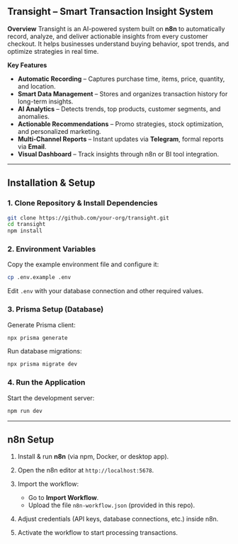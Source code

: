 ## **Transight – Smart Transaction Insight System**

**Overview**
Transight is an AI-powered system built on **n8n** to automatically record, analyze, and deliver actionable insights from every customer checkout. It helps businesses understand buying behavior, spot trends, and optimize strategies in real time.

**Key Features**

* **Automatic Recording** – Captures purchase time, items, price, quantity, and location.
* **Smart Data Management** – Stores and organizes transaction history for long-term insights.
* **AI Analytics** – Detects trends, top products, customer segments, and anomalies.
* **Actionable Recommendations** – Promo strategies, stock optimization, and personalized marketing.
* **Multi-Channel Reports** – Instant updates via **Telegram**, formal reports via **Email**.
* **Visual Dashboard** – Track insights through n8n or BI tool integration.

---

## **Installation & Setup**

### 1. Clone Repository & Install Dependencies

```bash
git clone https://github.com/your-org/transight.git
cd transight
npm install
```

### 2. Environment Variables

Copy the example environment file and configure it:

```bash
cp .env.example .env
```

Edit `.env` with your database connection and other required values.

### 3. Prisma Setup (Database)

Generate Prisma client:

```bash
npx prisma generate
```

Run database migrations:

```bash
npx prisma migrate dev
```

### 4. Run the Application

Start the development server:

```bash
npm run dev
```

---

## **n8n Setup**

1. Install & run **n8n** (via npm, Docker, or desktop app).
2. Open the n8n editor at `http://localhost:5678`.
3. Import the workflow:

   * Go to **Import Workflow**.
   * Upload the file `n8n-workflow.json` (provided in this repo).
4. Adjust credentials (API keys, database connections, etc.) inside n8n.
5. Activate the workflow to start processing transactions.

